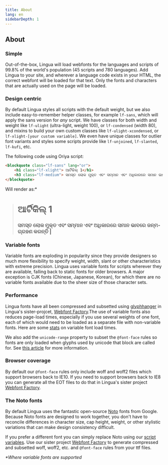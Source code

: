 ```yaml
---
title: About
lang: en
sidebarDepth: 1
---
```


## About

### Simple

Out-of-the-box, Lingua will load webfonts for the languages and scripts of 99.8% of the world's population (45 scripts and 780 languages). Add Lingua to your site, and wherever a language code exists in your HTML, the correct webfont will be loaded for that text. Only the fonts and characters that are actually used on the page will be loaded.

### Design centric

By default Lingua styles all scripts with the default weight, but we also include easy-to-remember helper classes, for example `lf-sans`, which will apply the sans version for _any_ script. We have classes for both width and weight like `lf-ulight` (ultra-light, weight 100), or `lf-condensed` (width 80), and mixins to build your own custom classes like `lf-ulight-xcondensed`, or `lf-xlight-[your custom variable]`. We even have unique classes for outlier font variants and styles some scripts provide like `lf-unjoined`, `lf-slanted`, `lf-kufi`, etc.

The following code using Oriya script:

```HTML
<blockquote class="lf-sans" lang="or">
	<h1 class="lf-xlight"> ଆର୍ଟିକିଲ୍ 1</h1>
	<h3 class="lf-medium"> ସମସ୍ତ ଲୋକ ମୁକ୍ତ ଏବଂ ସମ୍ମାନ ଏବଂ ଅଧିକାରରେ ସମାନ ଭାବରେ ଜନ୍ମଗ୍ରହଣ କରନ୍ତି | </h3>
</blockquote>
```

Will render as:*

> <h1 class="lf-sans lf-xlight" lang="or">ଆର୍ଟିକିଲ୍ 1</h1>
> <h3 class="lf-serif lf-medium" lang="or">ସମସ୍ତ ଲୋକ ମୁକ୍ତ ଏବଂ ସମ୍ମାନ ଏବଂ ଅଧିକାରରେ ସମାନ ଭାବରେ ଜନ୍ମଗ୍ରହଣ କରନ୍ତି | </h3>


### Variable fonts

Variable fonts are exploding in popularity since they provide designers so much more flexibility to specify weight, width, slant or other characteristics with extreme precision. Lingua uses variable fonts for scripts wherever they are available, falling back to static fonts for older browsers. A major exception is CJK fonts (Chinese, Japanese, Korean), for which there are no variable fonts available due to the sheer size of those character sets.

### Performance

Lingua fonts have all been compressed and subsetted using [glyphhanger](https://www.npmjs.com/package/glyphhanger) in Lingua's sister-projcet, [Webfont Factory](https://github.com/tkoleary/webfont-factory).The use of variable fonts also reduces page-load times, especially if you use several weights of one font, each of which would need to be loaded as a separate file with non-variable fonts. Here are some [stats](https://css-tricks) on variable font load times.

<!-- We use the 'fout with a class' loading strategy described by Zach Leatherman [here](https://www.zachleat.com/web/comprehensive-webfonts/).-->

We also add the `unicode-range` property to subset the `@font-face` rules so fonts are only loaded when glyphs used by unicode that block are called for. See [this article](https://css-tricks.com/almanac/properties/u/unicode-range/) for more information.

### Browser coverage

By default our `@font-face` rules only include woff and woff2 files which support browsers back to IE10. If you need to support browsers back to IE8 you can generate all the EOT files to do that in Lingua's sister project [Webfont Factory](https://github.com/tkoleary/webfont-factory).

### The Noto fonts

By default Lingua uses the fantastic open-source [Noto](https://www.google.com/get/noto/) fonts from Google. Because Noto fonts are designed to work together, you don't have to reconcile differences in character size, cap height, weight, or other stylistic variations that can make design consistency difficult.

If you prefer a different font you can simply replace Noto using our [script variables](get-started/#script-variables). Use our sister project [Webfont Factory](https://github.com/tkoleary/webfont-factory) to generate compressed and subsetted woff, woff2, etc. and `@font-face` rules from your ttf files.

_*Where variable fonts are supported_
